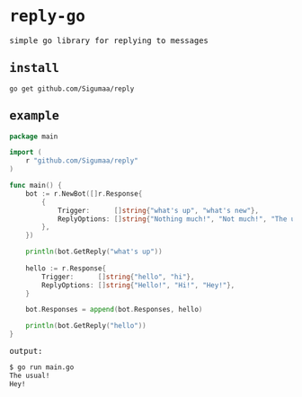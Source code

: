 <samp>

reply-go
========

simple go library for replying to messages

install
-------

`go get github.com/Sigumaa/reply`

example
-------

```go
package main

import (
	r "github.com/Sigumaa/reply"
)

func main() {
	bot := r.NewBot([]r.Response{
		{
			Trigger:      []string{"what's up", "what's new"},
			ReplyOptions: []string{"Nothing much!", "Not much!", "The usual!"},
		},
	})

	println(bot.GetReply("what's up"))
    
	hello := r.Response{
		Trigger:      []string{"hello", "hi"},
		ReplyOptions: []string{"Hello!", "Hi!", "Hey!"},
	}

	bot.Responses = append(bot.Responses, hello)

	println(bot.GetReply("hello"))
}
```

output:

```bash
$ go run main.go
The usual!
Hey!
```

</samp>